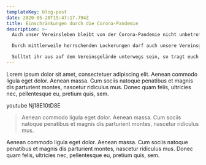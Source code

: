 ```yaml
---
templateKey: blog-post
date: 2020-05-20T15:47:17.794Z
title: Einschränkungen durch die Corona-Pandemie
description: >-
  Auch unser Vereinsleben bleibt von der Corona-Pandemie nicht unbetroffen.

  Durch mittlerweile herrschenden Lockerungen darf auch unsere Vereinsgelände wieder genutzt werden. Dennoch sind wir dazu angehalten alles Mögliche zu tun, um Infektionen zu vermeiden.

  Solltet ihr aus auf dem Vereinsgelände unterwegs sein, so tragt euch bitte direkt bei Ankunft in der entsprechenden Listen. Diese müssen wir zwecks Nachverfolgung möglicher Infizierter und deren Kontaktpersonen führen.
---
```

Lorem ipsum dolor sit amet, consectetuer adipiscing elit. Aenean commodo ligula eget dolor. Aenean massa. Cum sociis natoque penatibus et magnis dis parturient montes, nascetur ridiculus mus. Donec quam felis, ultricies nec, pellentesque eu, pretium quis, sem.

youtube Nj18E10tD8E

>  Aenean commodo ligula eget dolor. Aenean massa. Cum sociis natoque penatibus et magnis dis parturient montes, nascetur ridiculus mus. 

Aenean commodo ligula eget dolor. Aenean massa. Cum sociis natoque penatibus et magnis dis parturient montes, nascetur ridiculus mus. Donec quam felis, ultricies nec, pellentesque eu, pretium quis, sem.